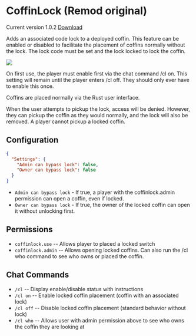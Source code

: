 # CoffinLock (Remod original)

Current version 1.0.2 [Download](https://code.remod.org/CoffinLock.cs)

Adds an associated code lock to a deployed coffin.  This feature can be enabled or disabled to facilitate the placement of coffins normally without the lock.  The lock code must be set and the lock locked to lock the coffin.

![](https://i.imgur.com/aupMhSp.jpg)

On first use, the player must enable first via the chat command /cl on.  This setting will remain until the player enters /cl off.  They should only ever have to enable this once.

Coffins are placed normally via the Rust user interface.

When the user attempts to pickup the lock, access will be denied.  However, they can pickup the coffin as they would normally, and the lock will also be removed.   A player cannot pickup a locked coffin.

## Configuration

```json
{
  "Settings": {
    "Admin can bypass lock": false,
    "Owner can bypass lock": false
  }
}
```
- `Admin can bypass lock` - If true, a player with the coffinlock.admin permission can open a coffin, even if locked.
- `Owner can bypass lock` - If true, the owner of the locked coffin can open it without unlocking first.

## Permissions

- `coffinlock.use` -- Allows player to placed a locked switch
- `coffinlock.admin` -- Allows opening locked coffins.  Can also run the /cl who command to see who owns or placed the coffin.

## Chat Commands

- `/cl` -- Display enable/disable status with instructions
- `/cl on` -- Enable locked coffin placement (coffin with an associated lock)
- `/cl off` -- Disable locked coffin placement (standard behavior without lock)
- `/cl who` -- Allows user with admin permission above to see who owns the coffin they are looking at
